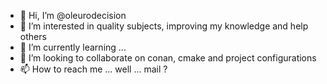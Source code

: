 - 👋 Hi, I’m @oleurodecision
- 👀 I’m interested in quality subjects, improving my knowledge and help others
- 🌱 I’m currently learning ...
- 💞️ I’m looking to collaborate on conan, cmake and project configurations
- 📫 How to reach me ... well ... mail ? 

<!---
oleurodecision/oleurodecision is a ✨ special ✨ repository because its `README.md` (this file) appears on your GitHub profile.
You can click the Preview link to take a look at your changes.
--->
